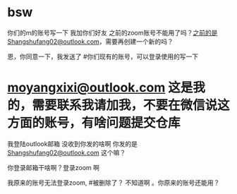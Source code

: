 # bsw
你们的m的账号写一下
我加你们好友
之前的zoom账号不能用了吗？之前的是Shangshufang02@outlook.com，需要再创建一个新的吗？

恩，你同意一下，我发送了
#你们现有的账号，可以登录使用的写一下
# moyangxixi@outlook.com 这是我的，需要联系我请加我，不要在微信说这方面的账号，有啥问题提交仓库


我登陆outlook邮箱 没收到你发的啥啊
你发的是 Shangshufang02@outlook.com 这个嘛？

你登录邮箱干啥啊？登录zoom 啊


我原来的账号无法登录zoom,
#被删除了？
不知道啊 。你原来的账号还能用？
